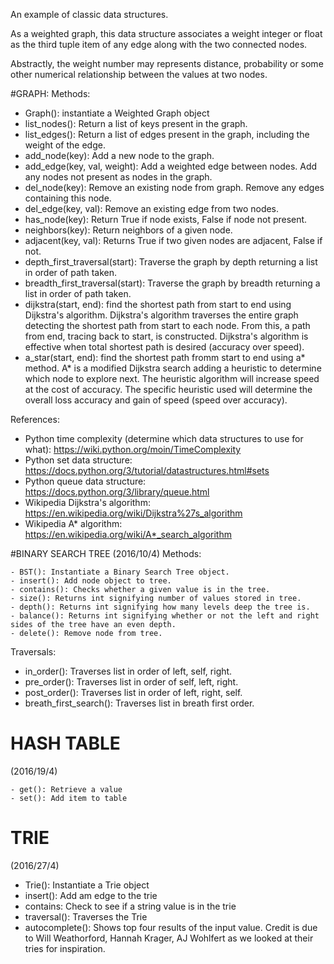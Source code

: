 An example of classic data structures.

As a weighted graph, this data structure associates a weight integer or float 
as the third tuple item of any edge along with the two connected nodes.

Abstractly, the weight number may represents distance, probability or some other
numerical relationship between the values at two nodes.

#GRAPH:
  Methods:
  - Graph():  instantiate a Weighted Graph object
  - list_nodes():  Return a list of keys present in the graph.
  - list_edges():  Return a list of edges present in the graph, including the weight of the edge.
  - add_node(key):  Add a new node to the graph.
  - add_edge(key, val, weight):  Add a weighted edge between nodes.  Add any nodes not present as nodes in the graph.
  - del_node(key):  Remove an existing node from graph.  Remove any edges containing this node.
  - del_edge(key, val):  Remove an existing edge from two nodes.
  - has_node(key):  Return True if node exists, False if node not present.
  - neighbors(key):  Return neighbors of a given node.
  - adjacent(key, val):  Returns True if two given nodes are adjacent, False if not.
  - depth_first_traversal(start):  Traverse the graph by depth returning a list in order of path taken.
  - breadth_first_traversal(start):  Traverse the graph by breadth returning a list in order of path taken.
  - dijkstra(start, end):  find the shortest path from start to end using Dijkstra's algorithm.  Dijkstra's algorithm traverses the entire graph detecting the shortest path from start to each node.  From this, a path from end, tracing back to start, is constructed.  Dijkstra's algorithm is effective when total shortest path is desired (accuracy over speed).
  - a_star(start, end):  find the shortest path fromm start to end using a* method.  A* is a modified Dijkstra search adding a heuristic to determine which node to explore next.  The heuristic algorithm will increase speed at the cost of accuracy.  The specific heuristic used will determine the overall loss accuracy and gain of speed (speed over accuracy).

References:
  - Python time complexity (determine which data structures to use for what):  https://wiki.python.org/moin/TimeComplexity
  - Python set data structure:  https://docs.python.org/3/tutorial/datastructures.html#sets
  - Python queue data structure:  https://docs.python.org/3/library/queue.html
  - Wikipedia Dijkstra's algorithm:  https://en.wikipedia.org/wiki/Dijkstra%27s_algorithm
  - Wikipedia A* algorithm:  https://en.wikipedia.org/wiki/A*_search_algorithm


#BINARY SEARCH TREE
  (2016/10/4)
  Methods:

    - BST(): Instantiate a Binary Search Tree object.
    - insert(): Add node object to tree.
    - contains(): Checks whether a given value is in the tree.
    - size(): Returns int signifying number of values stored in tree.
    - depth(): Returns int signifying how many levels deep the tree is.
    - balance(): Returns int signifying whether or not the left and right sides of the tree have an even depth.
    - delete(): Remove node from tree.


  Traversals:

  - in_order(): Traverses list in order of left, self, right.
  - pre_order(): Traverses list in order of self, left, right.
  - post_order(): Traverses list in order of left, right, self.
  - breath_first_search(): Traverses list in breath first order.

# HASH TABLE
  (2016/19/4)

    - get(): Retrieve a value
    - set(): Add item to table

# TRIE
(2016/27/4)

- Trie(): Instantiate a Trie object
- insert(): Add am edge to the trie
- contains: Check to see if a string value is in the trie
- traversal(): Traverses the Trie
- autocomplete(): Shows top four results of the input value.
Credit is due to Will Weathorford, Hannah Krager, AJ Wohlfert as we looked at their tries for inspiration.
